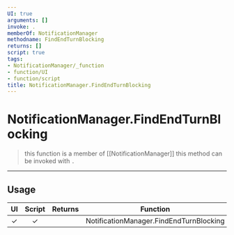 ```yaml
---
UI: true
arguments: []
invoke: .
memberOf: NotificationManager
methodname: FindEndTurnBlocking
returns: []
script: true
tags:
- NotificationManager/_function
- function/UI
- function/script
title: NotificationManager.FindEndTurnBlocking
---
```

# NotificationManager.FindEndTurnBlocking
> this function is a member of [[NotificationManager]]
> this method can be invoked with `.`
-----
## Usage
|  UI | Script | Returns | Function | Arguments |
|:---:|:------:|-------:|:--------:|:---------|
|✓|✓||NotificationManager.FindEndTurnBlocking||
